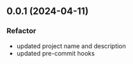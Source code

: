 ## 0.0.1 (2024-04-11)

### Refactor

- updated project name and description
- updated pre-commit hooks
